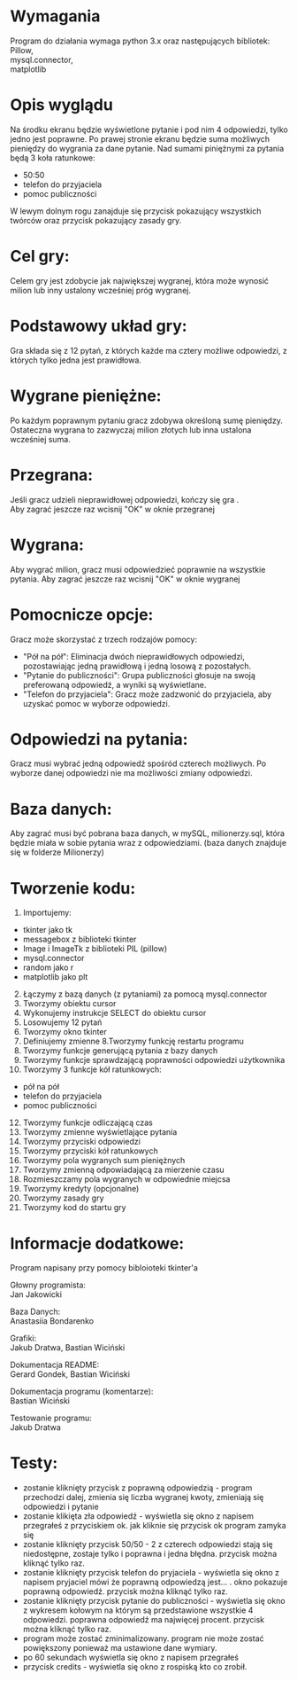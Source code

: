 # Wymagania
Program do działania wymaga python 3.x oraz następujących bibliotek: <br>
Pillow, <br>
mysql.connector, <br>
matplotlib <br>

# Opis wyglądu
Na środku ekranu będzie wyświetlone pytanie i pod nim 4 odpowiedzi, tylko jedno jest poprawne.
Po prawej stronie ekranu będzie suma możliwych pieniędzy do wygrania za dane pytanie.
Nad sumami piniężnymi za pytania będą 3 koła ratunkowe:
  - 50:50
  - telefon do przyjaciela
  - pomoc publiczności<br>
  
W lewym dolnym rogu zanajduje się przycisk pokazujący wszystkich twórców oraz przycisk pokazujący zasady gry.

# Cel gry:
  Celem gry jest zdobycie jak największej wygranej, która może wynosić milion lub inny ustalony wcześniej próg wygranej.

# Podstawowy układ gry:
  Gra składa się z 12 pytań, z których każde ma cztery możliwe odpowiedzi, z których tylko jedna jest prawidłowa.

# Wygrane pieniężne:
  Po każdym poprawnym pytaniu gracz zdobywa określoną sumę pieniędzy. <br>
  Ostateczna wygrana to zazwyczaj milion złotych lub inna ustalona wcześniej suma.

# Przegrana:
  Jeśli gracz udzieli nieprawidłowej odpowiedzi, kończy się gra .<br>
  Aby zagrać jeszcze raz wcisnij "OK" w oknie przegranej
  

# Wygrana:
  Aby wygrać milion, gracz musi odpowiedzieć poprawnie na wszystkie pytania.
  Aby zagrać jeszcze raz wcisnij "OK" w oknie wygranej

# Pomocnicze opcje:
  Gracz może skorzystać z trzech rodzajów pomocy:
  - "Pół na pół": Eliminacja dwóch nieprawidłowych odpowiedzi, pozostawiając jedną prawidłową i jedną losową z pozostałych.
  - "Pytanie do publiczności": Grupa publiczności głosuje na swoją preferowaną odpowiedź, a wyniki są wyświetlane.
  - "Telefon do przyjaciela": Gracz może zadzwonić do przyjaciela, aby uzyskać pomoc w wyborze odpowiedzi.

# Odpowiedzi na pytania:
  Gracz musi wybrać jedną odpowiedź spośród czterech możliwych. Po wyborze danej odpowiedzi nie ma możliwości zmiany odpowiedzi.

# Baza danych:
  Aby zagrać musi być pobrana baza danych, w mySQL, milionerzy.sql, która będzie miała w sobie pytania wraz z odpowiedziami. (baza danych znajduje się w folderze Milionerzy)

# Tworzenie kodu:
  1. Importujemy:
  - tkinter  jako tk
  - messagebox z biblioteki tkinter
  - Image i ImageTk z biblioteki PIL (pillow)
  - mysql.connector
  - random jako r
  - matplotlib jako plt
  2. Łączymy z bazą danych (z pytaniami) za pomocą mysql.connector <br>
  3. Tworzymy obiektu cursor
  4. Wykonujemy instrukcje SELECT do obiektu cursor
  5. Losowujemy 12 pytań
  6. Tworzymy okno tkinter
  7. Definiujemy zmienne
  8.Tworzymy funkcję restartu programu
  9. Tworzymy funkcje generującą pytania z bazy danych
  10. Tworzymy funkcje sprawdzającą poprawności odpowiedzi użytkownika
  11. Tworzymy 3 funkcje kół ratunkowych:
   - pół na pół
   - telefon do przyjaciela
   - pomoc publiczności
  12. Tworzymy funkcje odliczającą czas
  13. Tworzymy zmienne wyświetlające pytania
  14. Tworzymy przyciski odpowiedzi
  15. Tworzymy przyciski kół ratunkowych
  16. Tworzymy pola wygranych sum pieniężnych
  17. Tworzymy zmienną odpowiadającą za mierzenie czasu
  18. Rozmieszczamy pola wygranych w odpowiednie miejcsa
  19. Tworzymy kredyty (opcjonalne)
  20. Tworzymy zasady gry
  21. Tworzymy kod do startu gry


# Informacje dodatkowe:
  Program napisany przy pomocy bibloioteki tkinter'a <br>

  Głowny programista: <br>
  Jan Jakowicki <br>

  Baza Danych: <br>
  Anastasiia Bondarenko <br>

  Grafiki: <br>
  Jakub Dratwa, Bastian Wiciński <br>

  Dokumentacja README: <br>
  Gerard Gondek, Bastian Wiciński <br>

  Dokumentacja programu (komentarze): <br>
  Bastian Wiciński <br>

  Testowanie programu: <br>
  Jakub Dratwa 

# Testy:
  - zostanie kliknięty przycisk z poprawną odpowiedzią - program przechodzi dalej, zmienia się liczba wygranej kwoty, zmieniają się odpowiedzi i pytanie
  - zostanie klikięta zła odpowiedź - wyświetla się okno z napisem przegrałeś z przyciskiem ok. jak kliknie się przycisk ok program zamyka się
  - zostanie kliknięty przycisk 50/50 - 2 z czterech odpowiedzi stają się niedostępne, zostaje tylko i poprawna i jedna błędna. przycisk można kliknąć tylko raz.
  - zostanie kliknięty przycisk telefon do pryjaciela - wyświetla się okno z napisem pryjaciel mówi że poprawną odpowiedzą jest...  . okno pokazuje poprawną odpowiedź. przycisk można kliknąć tylko raz. 
  - zostanie kliknięty przycisk pytanie do publiczności - wyświetla się okno z wykresem kołowym na którym są przedstawione wszystkie 4 odpowiedzi. poprawna odpowiedź ma najwięcej procent. przycisk można kliknąć tylko raz. 
  - program może zostać zminimalizowany. program nie może zostać powiększony ponieważ ma ustawione dane wymiary.
  - po 60 sekundach wyświetla się okno z napisem przegrałeś 
  - przycisk credits - wyświetla się okno z rospiską kto co zrobił.
